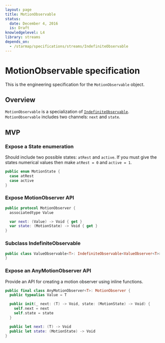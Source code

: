 ```yaml
---
layout: page
title: MotionObservable
status:
  date: December 4, 2016
  is: Draft
knowledgelevel: L4
library: streams
depends_on:
  - /starmap/specifications/streams/IndefiniteObservable
---
```


# MotionObservable specification

This is the engineering specification for the `MotionObservable` object.

## Overview

`MotionObservable` is a specialization of [`IndefiniteObservable`](IndefiniteObservable).
`MotionObservable` includes two channels: `next` and `state`.

## MVP

### Expose a State enumeration

Should include two possible states: `atRest` and `active`. If you must give the states numerical
values then make `atRest = 0` and `active = 1`.

```swift
public enum MotionState {
  case atRest
  case active
}
```

### Expose MotionObserver API

```swift
public protocol MotionObserver {
  associatedtype Value

  var next: (Value) -> Void { get }
  var state: (MotionState) -> Void { get }
}
```

### Subclass IndefiniteObservable

```swift
public class ValueObservable<T>: IndefiniteObservable<ValueObserver<T>> {
}
```

### Expose an AnyMotionObserver API

Provide an API for creating a motion observer using inline functions.

```swift
public final class AnyMotionObserver<T>: MotionObserver {
  public typealias Value = T

  public init(_ next: (T) -> Void, state: (MotionState) -> Void) {
    self.next = next
    self.state = state
  }

  public let next: (T) -> Void
  public let state: (MotionState) -> Void
}
```
